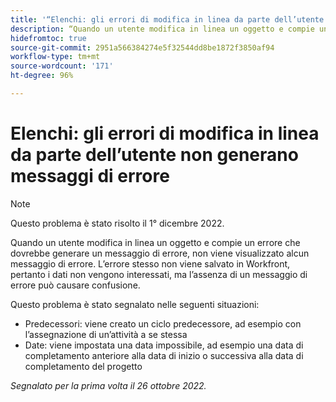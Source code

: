 ```yaml
---
title: '“Elenchi: gli errori di modifica in linea da parte dell’utente non generano messaggi di errore”'
description: “Quando un utente modifica in linea un oggetto e compie un errore che dovrebbe generare un messaggio di errore, non viene visualizzato alcun messaggio di errore. L’errore stesso non viene salvato in Workfront, pertanto i dati non vengono interessati, ma l’assenza di un messaggio di errore può causare confusione.”
hidefromtoc: true
source-git-commit: 2951a566384274e5f32544dd8be1872f3850af94
workflow-type: tm+mt
source-wordcount: '171'
ht-degree: 96%

---
```



# Elenchi: gli errori di modifica in linea da parte dell’utente non generano messaggi di errore

>[!NOTE]
>
>Questo problema è stato risolto il 1° dicembre 2022.

Quando un utente modifica in linea un oggetto e compie un errore che dovrebbe generare un messaggio di errore, non viene visualizzato alcun messaggio di errore. L’errore stesso non viene salvato in Workfront, pertanto i dati non vengono interessati, ma l’assenza di un messaggio di errore può causare confusione.

Questo problema è stato segnalato nelle seguenti situazioni:

* Predecessori: viene creato un ciclo predecessore, ad esempio con l’assegnazione di un’attività a se stessa
* Date: viene impostata una data impossibile, ad esempio una data di completamento anteriore alla data di inizio o successiva alla data di completamento del progetto

_Segnalato per la prima volta il 26 ottobre 2022._

